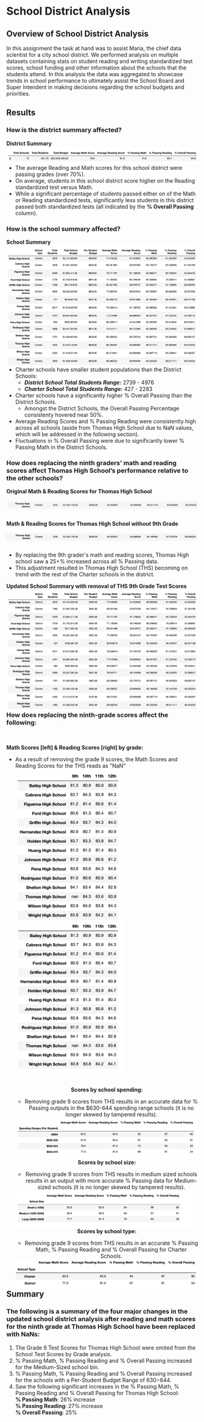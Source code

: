 # School District Analysis
## Overview of School District Analysis

In this assignment the task at hand was to assist Maria, the chief data scientist for a city school district. We performed analysis on multiple datasets containing stats on student reading and writing standardized test scores, school funding and other information about the schools that the students attend. In this analysis the data was aggregated to showcase trends in school performance to ultimately assist the School Board and Super Intendent in making decisions regarding the school budgets and priorities.

## Results

### How is the district summary affected?
**District Summary**
<img align="left" src="https://github.com/hollyouellette/School_District_Analysis/blob/main/Analysis/District_Summary.png">
  - The average Reading and Math scores for this school district were passing grades (over 70%).
  - On average, students in this school district score higher on the Reading standardized test versus Math.
  - While a significant percentage of students passed either on of the Math or Reading standardized tests, significantly less students in this district passed both standardized tests (all indicated by the **% Overall Passing** column).
  
### How is the school summary affected?
**School Summary**
<img align="left" src="https://github.com/hollyouellette/School_District_Analysis/blob/main/Analysis/School_Summary.png">
  - Charter schools have smaller student populations than the District Schools:
    - _**District School Total Students Range:**_ 2739 - 4976
    - _**Charter School Total Students Range:**_ 427 - 2283
  - Charter schools have a significantly higher % Overall Passing than the District Schools.
    - Amongst the District Schools, the Overall Passing Percentage consistenty hovered near 50%.
  - Average Reading Scores and % Passing Reading were consistently high across all schools (aside from Thomas High School due to NaN values, which will be addressed in the following section).
  - Fluctuations in % Overall Passing were due to significantly lower % Passing Math in the District Schools. 
  
### How does replacing the ninth graders’ math and reading scores affect Thomas High School’s performance relative to the other schools?
**Original Math & Reading Scores for Thomas High School**
<br/>
<br/>
<img align="left" src="https://github.com/hollyouellette/School_District_Analysis/blob/main/Analysis/Thomas_High_School_All_Grades.png">
<br/>
<br/>
<br/>
**Math & Reading Scores for Thomas High School without 9th Grade**
<br/>
<br/>
<img align="left" src="https://github.com/hollyouellette/School_District_Analysis/blob/main/Analysis/Thomas_High_School_Sr_Grades.png">
<br/>
<br/>
- By replacing the 9th grader's math and reading scores, Thomas High school saw a 25+% increased across all % Passing data.
- This adjustment resulted in Thomas High School (THS) becoming on trend with the rest of the Charter schools in the district. 

**Updated School Summary with removal of THS 9th Grade Test Scores**
<img align="left" src="https://github.com/hollyouellette/School_District_Analysis/blob/main/Analysis/School_Summary_THS_adj.png">

### How does replacing the ninth-grade scores affect the following:
<br/>

**Math Scores [left] & Reading Scores [right] by grade:**

- As a result of removing the grade 9 scores, the Math Scores and Reading Scores for the THS reads as "NaN"
  <img align="left" src="https://github.com/hollyouellette/School_District_Analysis/blob/main/Analysis/Math_Scores_by_Grade.png" height= 400> 
  <img src="https://github.com/hollyouellette/School_District_Analysis/blob/main/Analysis/Math_Reading_by_grade.png" height= 400><center/>
  <br/>
  **Scores by school spending:**
 
  - Removing grade 9 scores from THS results in an accurate data for % Passing outputs in the $630-644 spending range schools (it is no longer skewed by tampered results).
  <img align="left" src="https://github.com/hollyouellette/School_District_Analysis/blob/main/Analysis/Scores_By_Spending_Ranges.png">
  <br/>
  
  **Scores by school size:**
  
  - Removing grade 9 scores from THS results in medium sized schools results in an output with more accurate % Passing data for Medium-sized schools (it is no longer skewed by tampered results).
  <img align="left" src="https://github.com/hollyouellette/School_District_Analysis/blob/main/Analysis/Scores_By_School_Size.png">
  <br/>

  **Scores by school type:**
   - Removing grade 9 scores from THS results in an accurate % Passing Math, % Passing Reading and % Overall Passing for Charter Schools.
  <img align="left" src="https://github.com/hollyouellette/School_District_Analysis/blob/main/Analysis/Scores_by_Type.png">
  <br/>

## Summary
### The following is a summary of the four major changes in the updated school district analysis after reading and math scores for the ninth grade at Thomas High School have been replaced with NaNs:
1. The Grade 9 Test Scores for Thomas High School were omited from the School Test Scores by Grade analysis.
2. % Passing Math, % Passing Reading and % Overall Passing increased for the Medium-Sized school bin.
3. % Passing Math, % Passing Reading and % Overall Passing increased for the schools with a Per-Student Budget Range of $630-$644.
4. Saw the following significant increases in the % Passing Math, % Passing Reading and % Overall Passing for Thomas High School:<br/>
  **% Passing Math**: 26% increase<br/>
  **% Passing Reading**: 27% increase<br/>
  **% Overall Passing**: 25%
